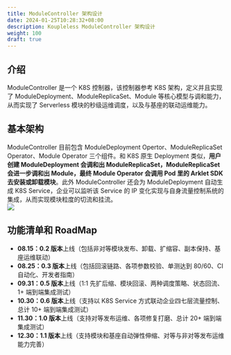 ```yaml
---
title: ModuleController 架构设计
date: 2024-01-25T10:28:32+08:00
description: Koupleless ModuleController 架构设计
weight: 100
draft: true
---
```


## 介绍
ModuleController 是一个 K8S 控制器，该控制器参考 K8S 架构，定义并且实现了 ModuleDeployment、ModuleReplicaSet、Module 等核心模型与调和能力，从而实现了 Serverless 模块的秒级运维调度，以及与基座的联动运维能力。

## 基本架构
ModuleController 目前包含 ModuleDeployment Opertor、ModuleReplicaSet Operator、Module Operator 三个组件。和 K8S 原生 Deployment 类似，**用户创建 ModuleDeployment 会调和出 ModuleReplicaSet，ModuleReplicaSet 会进一步调和出 Module，最终 Module Operator 会调用 Pod 里的 Arklet SDK 去安装或卸载模块**。此外 ModuleController 还会为 ModuleDeployment 自动生成 K8S Service，企业可以监听该 Service 的 IP 变化实现与自身流量控制系统的集成，从而实现模块粒度的切流和挂流。<br />
[![](/img/module-controller-architecture.png#from=url&height=536&id=ZnBYG&originHeight=502&originWidth=645&originalType=binary&ratio=2&rotation=0&showTitle=false&status=done&style=none&title=&width=689)](/img/module-controller-architecture.png)

## 功能清单和 RoadMap

- **08.15：0.2 版本**上线（包括非对等模块发布、卸载、扩缩容、副本保持、基座运维联动）
- **08.25：0.3 版本**上线（包括回滚链路、各项参数校验、单测达到 80/60、CI 自动化、开发者指南）
- **09.31：0.5 版本**上线（1:1 先扩后缩、模块回滚、两种调度策略、状态回流、1+ 端到端集成测试）
- **10.30：0.6 版本**上线（支持以 K8S Service 方式联动企业四七层流量控制、总计 10+ 端到端集成测试）
- **11.30：1.0 版本**上线（支持对等发布运维、各项修复打磨、总计 20+ 端到端集成测试）
- **12.30：1.1 版本**上线（支持模块和基座自动弹性伸缩、对等与非对等发布运维能力完善）

<br/>
